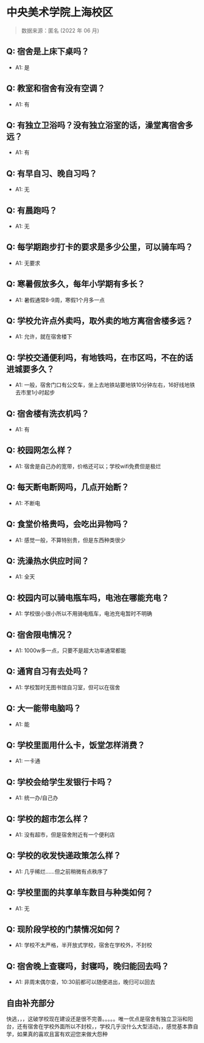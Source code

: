 # 中央美术学院上海校区

> 数据来源：匿名 (2022 年 06 月)

## Q: 宿舍是上床下桌吗？

- A1: 是

## Q: 教室和宿舍有没有空调？

- A1: 有

## Q: 有独立卫浴吗？没有独立浴室的话，澡堂离宿舍多远？

- A1: 有

## Q: 有早自习、晚自习吗？

- A1: 无

## Q: 有晨跑吗？

- A1: 无

## Q: 每学期跑步打卡的要求是多少公里，可以骑车吗？

- A1: 无要求

## Q: 寒暑假放多久，每年小学期有多长？

- A1: 暑假通常8-9周，寒假1个月多一点

## Q: 学校允许点外卖吗，取外卖的地方离宿舍楼多远？

- A1: 允许，就在宿舍楼下

## Q: 学校交通便利吗，有地铁吗，在市区吗，不在的话进城要多久？

- A1: 一般，宿舍门口有公交车，坐上去地铁站要地铁10分钟左右，16好线地铁去市里1小时起步

## Q: 宿舍楼有洗衣机吗？

- A1: 有

## Q: 校园网怎么样？

- A1: 宿舍是自己办的宽带，价格还可以；学校wifi免费但是极烂

## Q: 每天断电断网吗，几点开始断？

- A1: 不断电

## Q: 食堂价格贵吗，会吃出异物吗？

- A1: 感觉一般，不算特别贵，但是东西种类很少

## Q: 洗澡热水供应时间？

- A1: 全天

## Q: 校园内可以骑电瓶车吗，电池在哪能充电？

- A1: 学校很小很小所以不用骑电瓶车，电池充电暂时不明确

## Q: 宿舍限电情况？

- A1: 1000w多一点，只要不是超大功率通常都能

## Q: 通宵自习有去处吗？

- A1: 学校暂时无图书馆自习室，但可以在宿舍

## Q: 大一能带电脑吗？

- A1: 能

## Q: 学校里面用什么卡，饭堂怎样消费？

- A1: 一卡通

## Q: 学校会给学生发银行卡吗？

- A1: 统一办/自己办

## Q: 学校的超市怎么样？

- A1: 没有超市，但是宿舍附近有一个便利店

## Q: 学校的收发快递政策怎么样？

- A1: 几乎稀烂……但之前稍微有点秩序了

## Q: 学校里面的共享单车数目与种类如何？

- A1: 无

## Q: 现阶段学校的门禁情况如何？

- A1: 学校不太严格，半开放式学校，宿舍在学校外，不封校

## Q: 宿舍晚上查寝吗，封寝吗，晚归能回去吗？

- A1: 非周末偶尔查，10:30前都可以随便进出，晚归可以回去

## 自由补充部分

快逃，，，这破学校现在建设还是很不完善。。。。。唯一优点是宿舍有独立卫浴和阳台，还有宿舍在学校外面所以不封校，，学校几乎没什么大型活动，，感觉基本靠自学，如果真的喜欢且富有欢迎您来做大怨种